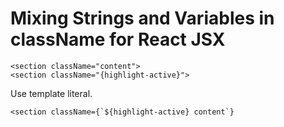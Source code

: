 # Mixing Strings and Variables in className for React JSX

```
<section className="content">
<section className="{highlight-active}">
```

Use template literal.

```
<section className={`${highlight-active} content`}
```
